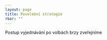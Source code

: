 ```yaml
---
layout: page
title: Povolební strategie
rbar: ""
---
```


Postup vyjednávání po volbách brzy zveřejníme

